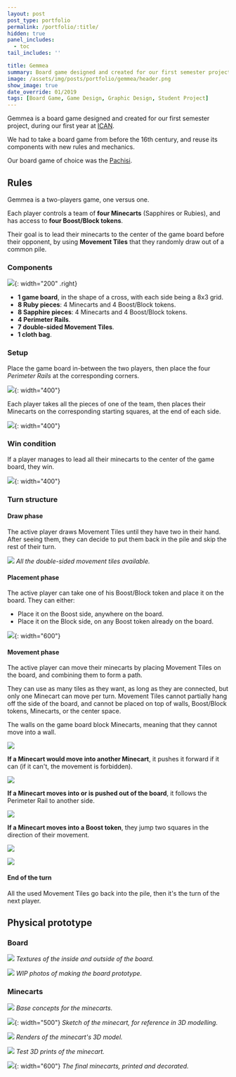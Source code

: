 ```yaml
---
layout: post
post_type: portfolio
permalink: /portfolio/:title/
hidden: true
panel_includes:
  - toc
tail_includes: ''

title: Gemmea
summary: Board game designed and created for our first semester project, during our first year at ICAN.
image: /assets/img/posts/portfolio/gemmea/header.png
show_image: true
date_override: 01/2019
tags: [Board Game, Game Design, Graphic Design, Student Project]
---
```


Gemmea is a board game designed and created for our first semester project, during our first year at [ICAN](https://www.ican-design.fr/).

We had to take a board game from before the 16th century, and reuse its components with new rules and mechanics.

Our board game of choice was the [Pachisi](https://en.wikipedia.org/wiki/Pachisi).

## Rules

Gemmea is a two-players game, one versus one.

Each player controls a team of **four Minecarts** (Sapphires or Rubies), and has access to **four Boost/Block tokens**.

Their goal is to lead their minecarts to the center of the game board before their opponent, by using **Movement Tiles** that they randomly draw out of a common pile.

### Components

![](/assets/img/posts/portfolio/gemmea/components.png){:  width="200" .right}

- **1 game board**, in the shape of a cross, with each side being a 8x3 grid.
- **8 Ruby pieces**: 4 Minecarts and 4 Boost/Block tokens.
- **8 Sapphire pieces**: 4 Minecarts and 4 Boost/Block tokens.
- **4 Perimeter Rails**.
- **7 double-sided Movement Tiles**.
- **1 cloth bag**.

### Setup

Place the game board in-between the two players, then place the four *Perimeter Rails* at the corresponding corners.

![](/assets/img/posts/portfolio/gemmea/perimeter_rails_placement.png){:  width="400"}

Each player takes all the pieces of one of the team, then places their Minecarts on the corresponding starting squares, at the end of each side.

![](/assets/img/posts/portfolio/gemmea/minecart_placement.png){:  width="400"}

### Win condition

If a player manages to lead all their minecarts to the center of the game board, they win.

![](/assets/img/posts/portfolio/gemmea/win_cond.png){:  width="400"}

### Turn structure

#### Draw phase

The active player draws Movement Tiles until they have two in their hand. After seeing them, they can decide to put them back in the pile and skip the rest of their turn.

![](/assets/img/posts/portfolio/gemmea/all_tiles.png)
_All the double-sided movement tiles available._

#### Placement phase

The active player can take one of his Boost/Block token and place it on the board.
They can either:
- Place it on the Boost side, anywhere on the board.
- Place it on the Block side, on any Boost token already on the board.

![](/assets/img/posts/portfolio/gemmea/boost_block_token_placement.png){: width="600"}

#### Movement phase

The active player can move their minecarts by placing Movement Tiles on the board, and combining them to form a path.

They can use as many tiles as they want, as long as they are connected, but only one Minecart can move per turn. Movement Tiles cannot partially hang off the side of the board, and cannot be placed on top of walls, Boost/Block tokens, Minecarts, or the center space.

The walls on the game board block Minecarts, meaning that they cannot move into a wall.

![](/assets/img/posts/portfolio/gemmea/minecart_movement.png)

**If a Minecart would move into another Minecart**, it pushes it forward if it can (if it can't, the movement is forbidden).

![](/assets/img/posts/portfolio/gemmea/minecart_push.png)

**If a Minecart moves into or is pushed out of the board**, it follows the Perimeter Rail to another side.

![](/assets/img/posts/portfolio/gemmea/perimeter_rail_movement.png)

**If a Minecart moves into a Boost token**, they jump two squares in the direction of their movement.

![](/assets/img/posts/portfolio/gemmea/boost_movement.png)

![](/assets/img/posts/portfolio/gemmea/boost_movement_2.png)

#### End of the turn

All the used Movement Tiles go back into the pile, then it's the turn of the next player.

## Physical prototype

### Board

![](/assets/img/posts/portfolio/gemmea/board_print.png)
_Textures of the inside and outside of the board._

![](/assets/img/posts/portfolio/gemmea/board_proto.png)
_WIP photos of making the board prototype._

### Minecarts

![](/assets/img/posts/portfolio/gemmea/minecart_base_concepts.png)
_Base concepts for the minecarts._

![](/assets/img/posts/portfolio/gemmea/minecart_sketch.jpg){: width="500"}
_Sketch of the minecart, for reference in 3D modelling._

![](/assets/img/posts/portfolio/gemmea/minecart_renders.png)
_Renders of the minecart's 3D model._

![](/assets/img/posts/portfolio/gemmea/minecart_print_test.png)
_Test 3D prints of the minecart._

![](/assets/img/posts/portfolio/gemmea/minecart_print_final.png){: width="600"}
_The final minecarts, printed and decorated._


